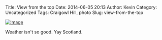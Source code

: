 Title: View from the top
Date: 2014-06-05 20:13
Author: Kevin
Category: Uncategorized
Tags: Craigowl Hill, photo
Slug: view-from-the-top

[![image](/images/2014/06/wpid-wp-1401995209756.jpeg "wp-1401995209756")](/images/2014/06/wpid-wp-1401995209756.jpeg)

Weather isn't so good. Yay Scotland.
